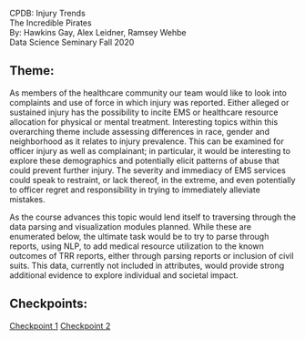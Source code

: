 CPDB: Injury Trends <br />
The Incredible Pirates <br />
By: Hawkins Gay, Alex Leidner, Ramsey Wehbe <br />
Data Science Seminary Fall 2020 <br />

## Theme:
   As members of the healthcare community our team would like to look into complaints and use of force in which injury was reported. Either alleged or sustained injury has the possibility to incite EMS or healthcare resource allocation for physical or mental treatment.  Interesting topics within this overarching theme include assessing differences in race, gender and neighborhood as it relates to injury prevalence.  This can be examined for officer injury as well as complainant; in particular, it would be interesting to explore these demographics and potentially elicit patterns of abuse that could prevent further injury. The severity and immediacy of EMS services could speak to restraint, or lack thereof, in the extreme, and even potentially to officer regret and responsibility in trying to immediately alleviate mistakes.
   
   As the course advances this topic would lend itself to traversing through the data parsing and visualization modules planned. While these are enumerated below, the ultimate task would be to try to parse through reports, using NLP, to add medical resource utilization to the known outcomes of TRR reports, either through parsing reports or inclusion of civil suits. This data, currently not included in attributes, would provide strong additional evidence to explore individual and societal impact.
   
## Checkpoints:
[Checkpoint 1](https://github.com/rmw362/Invisible-Institute-Chicago-Reporter-Collaboration-Public/tree/master/The%20Incredible%20Pirates/Checkpoint_1)
[Checkpoint 2](https://github.com/rmw362/Invisible-Institute-Chicago-Reporter-Collaboration-Public/tree/master/The%20Incredible%20Pirates/Checkpoint_2)
 
   
